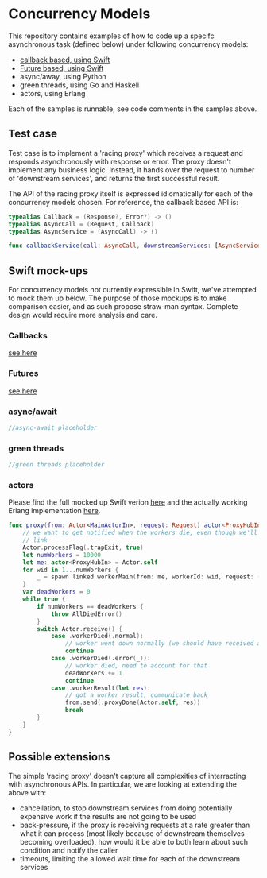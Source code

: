 # Concurrency Models

This repository contains examples of how to code up a specifc asynchronous task (defined below) under following concurrency models:

* [callback based, using Swift](Swift/Sources/ConcurrencyExamples/Callbacks.swift)
* [Future based, using Swift](https://github.pie.apple.com/gmilos/concurrency-examples/blob/master/Swift/Sources/ConcurrencyExamples/Futures.swift)
* async/away, using Python
* green threads, using Go and Haskell
* actors, using Erlang

Each of the samples is runnable, see code comments in the samples above.

## Test case

Test case is to implement a 'racing proxy' which receives a request and responds asynchronously with response or error. The proxy doesn't implement any business logic. Instead, it hands over the request to number of 'downstream services', and returns the first successful result.

The API of the racing proxy itself is expressed idiomatically for each of the concurrency models chosen. For reference, the callback based API is:

```swift
typealias Callback = (Response?, Error?) -> ()
typealias AsyncCall = (Request, Callback)
typealias AsyncService = (AsyncCall) -> ()

func callbackService(call: AsyncCall, downstreamServices: [AsyncService]) -> ()
```

## Swift mock-ups

For concurrency models not currently expressible in Swift, we've attempted to mock them up below. The purpose of those mockups is to make comparison easier, and as such propose straw-man syntax. Complete design would require more analysis and care.

### Callbacks
[see here](Swift/Sources/ConcurrencyExamples/Callbacks.swift)

### Futures
[see here](https://github.pie.apple.com/gmilos/concurrency-examples/blob/master/Swift/Sources/ConcurrencyExamples/Futures.swift)

### async/await
```swift
//async-await placeholder
```

### green threads
```swift
//green threads placeholder
```

### actors

Please find the full mocked up Swift verion
[here](MockSwift-Erlang-Actors/racer_proxy.swift) and the actually working Erlang implementation [here](Erlang/racer_proxy.erl).

```swift
func proxy(from: Actor<MainActorIn>, request: Request) actor<ProxyHubIn> -> Void {
    // we want to get notified when the workers die, even though we'll spawn with
    // link
    Actor.processFlag(.trapExit, true)
    let numWorkers = 10000
    let me: actor<ProxyHubIn> = Actor.self
    for wid in 1...numWorkers {
        _ = spawn linked workerMain(from: me, workerId: wid, request: ())
    }
    var deadWorkers = 0
    while true {
        if numWorkers == deadWorkers {
            throw AllDiedError()
        }
        switch Actor.receive() {
            case .workerDied(.normal):
                // worker went down normally (we should have received a result)
                continue
            case .workerDied(.error(_)):
                // worker died, need to account for that
                deadWorkers += 1
                continue
            case .workerResult(let res):
                // got a worker result, communicate back
                from.send(.proxyDone(Actor.self, res))
                break
        }
    }
}
```

## Possible extensions

The simple 'racing proxy' doesn't capture all complexities of interracting with asynchronous APIs. In particular, we are looking at extending the above with:

* cancellation, to stop downstream services from doing potentially expensive work if the results are not going to be used
* back-pressure, if the proxy is receiving requests at a rate greater than what it can process (most likely because of downstream themselves becoming overloaded), how would it be able to both learn about such condition and notify the caller
* timeouts, limiting the allowed wait time for each of the downstream services
